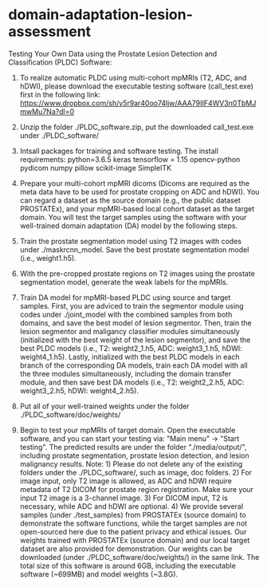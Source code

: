 # domain-adaptation-lesion-assessment

Testing Your Own Data using the Prostate Lesion Detection and Classification (PLDC) Software:

1. To realize automatic PLDC using multi-cohort mpMRIs (T2, ADC, and hDWI), please download the executable testing software (call_test.exe) first in the following link: https://www.dropbox.com/sh/v5r9ar40oo74ljw/AAA79IIF4WV3n0TbMJmwMu7Na?dl=0

2. Unzip the folder ./PLDC_software.zip, put the downloaded call_test.exe under ./PLDC_software/

3. Intsall packages for training and software testing. The install requirements:
python=3.6.5
keras
tensorflow = 1.15
opencv-python
pydicom
numpy 
pillow
scikit-image
SimpleITK

4. Prepare your multi-cohort mpMRI dicoms (Dicoms are required as the meta data have to be used for prostate cropping on ADC and hDWI). You can regard a dataset as the source domain (e.g., the public dataset PROSTATEx), and your mpMRI-based local cohort dataset as the target domain. You will test the target samples using the software with your well-trained domain adaptation (DA) model by the following steps.

5. Train the prostate segmentation model using T2 images with codes under ./maskrcnn_model. Save the best prostate segmentation model (i.e., weight1.h5).

6. With the pre-cropped prostate regions on T2 images using the prostate segmentation model, generate the weak labels for the mpMRIs. 

7. Train DA model for mpMRI-based PLDC using source and target samples. 
First, you are adviced to train the segmentor module using codes under ./joint_model with the combined samples from both domains, and save the best model of lesion segmentor. Then, train the lesion segmentor and maligancy classifier modules simultaneously (initialized with the best weight of the lesion segmentor), and save the best PLDC models (i.e., T2: weight2_1.h5, ADC: weight3_1.h5, hDWI:  weight4_1.h5). Lastly, initialized with the best PLDC models in each branch of the corresponding DA models, train each DA model with all the three modules simultaneously, including the domain transfer module, and then save best DA models (i.e., T2: weight2_2.h5, ADC: weight3_2.h5, hDWI: weight4_2.h5).

8. Put all of your well-trained weights under the folder ./PLDC_software/doc/weights/

9. Begin to test your mpMRIs of target domain. Open the executable software, and you can start your testing via: "Main menu" → "Start testing". The predicted results are under the folder "./media/output/", including prostate segmentation, prostate lesion detection, and lesion malignancy results.
Note: 1) Please do not delete any of the existing folders under the ./PLDC_software/, such as image, doc folders.
      2) For image input, only T2 image is allowed, as ADC and hDWI require metadata of T2 DICOM for prostate region registration. Make sure your input T2 image is a 3-channel image.
      3) For DICOM input, T2 is necessary, while ADC and hDWI are optional.
      4) We provide several samples (under ./test_samples) from PROSTATEx (source domain) to demonstrate the software functions, while the target samples are not open-sourced here due to the patient privacy and ethical issues. Our weights trained with PROSTATEx (source domain) and our local target dataset are also provided for demonstration. Our weights can be downloaded (under ./PLDC_software/doc/weights/) in the same link. The total size of this software is around 6GB, including the executable software (~699MB) and model weights (~3.8G).
